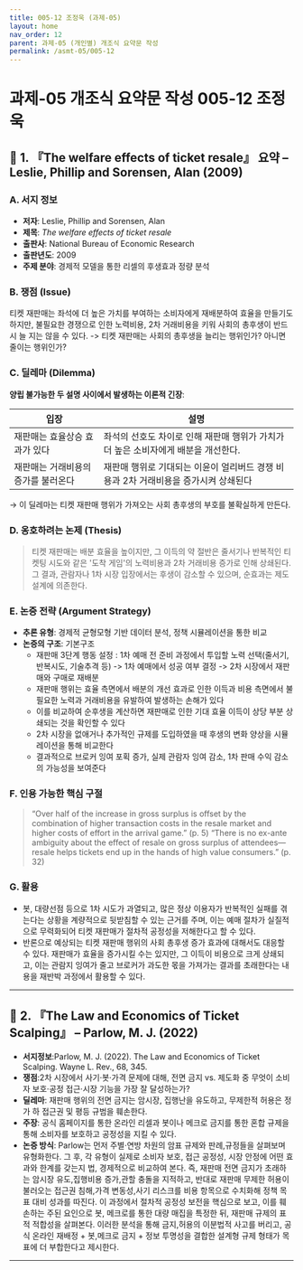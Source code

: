 ```yaml
---
title: 005-12 조정욱 (과제-05)
layout: home
nav_order: 12
parent: 과제-05 (개인별) 개조식 요약문 작성
permalink: /asmt-05/005-12
---
```


# 과제-05 개조식 요약문 작성 005-12 조정욱 

## 📘 1. 『The welfare effects of ticket resale』 요약 –  Leslie, Phillip and Sorensen, Alan (2009)

### A. 서지 정보  
- **저자**: Leslie, Phillip and Sorensen, Alan
- **제목**: *The welfare effects of ticket resale*  
- **출판사**: National Bureau of Economic Research
- **출판년도**: 2009
- **주제 분야**: 경제적 모델을 통한 리셀의 후생효과 정량 분석


### B. 쟁점 (Issue)  
티켓 재판매는 좌석에 더 높은 가치를 부여하는 소비자에게 재배분하여 효율을 만들기도 하지만, 불필요한 경쟁으로 인한 노력비용, 2차 거래비용을 키워 사회의 총후생이 반드시 늘 지는 않을 수 있다. 
-> 티켓 재판매는 사회의 총후생을 늘리는 행위인가? 아니면 줄이는 행위인가?

### C. 딜레마 (Dilemma)  
**양립 불가능한 두 설명 사이에서 발생하는 이론적 긴장**:

| 입장 | 설명 |
|--------|-------------|
| 재판매는 효율상승 효과가 있다 | 좌석의 선호도 차이로 인해 재판매 행위가 가치가 더 높은 소비자에게 배분을 개선한다.  |
| 재판매는 거래비용의 증가를 불러온다 | 재판매 행위로 기대되는 이윤이 얼리버드 경쟁 비용과 2차 거래비용을 증가시켜 상쇄된다 |

→ 이 딜레마는 티켓 재판매 행위가 가져오는 사회 총후생의 부호를 불확실하게 만든다. 


### D. 옹호하려는 논제 (Thesis)  
> 티켓 재판매는 배분 효율을 높이지만, 그 이득의 약 절반은 줄서기나 반복적인 티켓팅 시도와 같은 '도착 게임'의 노력비용과 2차 거래비용 증가로 인해 상쇄된다. 그 결과, 관람자나 1차 시장 입장에서는 후생이 감소할 수 있으며, 순효과는 제도 설계에 의존한다. 

### E. 논증 전략 (Argument Strategy)  
- **추론 유형**: 경제적 균형모형 기반 데이터 분석, 정책 시뮬레이션을 통한 비교
- **논증의 구조**:
  기본구조
  -  재판매 3단계 행동 설정 : 1차 예매 전 준비 과정에서 투입할 노력 선택(줄서기, 반복시도, 기술추격 등) -> 1차 예매에서 성공 여부 결정 -> 2차 시장에서 재판매와 구매로 재배분
  - 재판매 행위는 효율 측면에서 배분의 개선 효과로 인한 이득과 비용 측면에서 불필요한 노력과 거래비용을 유발하여 발생하는 손해가 있다
  - 이를 비교하여 순후생을 계산하면 재판매로 인한 기대 효율 이득이 상당 부분 상쇄되는 것을 확인할 수 있다
  - 2차 시장을 없애거나 추가적인 규제를 도입하였을 때 후생의 변화 양상을 시뮬레이션을 통해 비교한다
  - 결과적으로 브로커 잉여 포획 증가, 실제 관람자 잉여 감소, 1차 판매 수익 감소의 가능성을 보여준다

### F. 인용 가능한 핵심 구절
> “Over half of the increase in gross surplus is offset by the combination of higher transaction costs in the resale market and higher costs of effort in the arrival game.” (p. 5)
> “There is no ex-ante ambiguity about the effect of resale on gross surplus of attendees—resale helps tickets end up in the hands of high value consumers.” (p. 32)


### G. 활용
- 봇, 대량선점 등으로 1차 시도가 과열되고, 많은 정상 이용자가 반복적인 실패를 겪는다는 상황을 계량적으로 뒷받침할 수 있는 근거를 주며, 이는 예매 절차가 실질적으로 무력화되어 티켓 재판매가 절차적 공정성을 저해한다고 할 수 있다. 
- 반론으로 예상되는 티켓 재판매 행위의 사회 총후생 증가 효과에 대해서도 대응할 수 있다. 재판매가 효율을 증가시킬 수는 있지만, 그 이득이 비용으로 크게 상쇄되고, 이는 관람지 잉여가 줄고 브로커가 과도한 몫을 가져가는 결과를 초래한다는 내용을 재반박 과정에서 활용할 수 있다. 

---

## 📘 2. 『The Law and Economics of Ticket Scalping』 – Parlow, M. J. (2022)

- **서지정보**:Parlow, M. J. (2022). The Law and Economics of Ticket Scalping. Wayne L. Rev., 68, 345.
- **쟁점**:2차 시장에서 사기·봇·가격 문제에 대해, 전면 금지 vs. 제도화 중 무엇이 소비자 보호·공정 접근·시장 기능을 가장 잘 달성하는가?
- **딜레마**: 재판매 행위의 전면 금지는 암시장, 집행난을 유도하고, 무제한적 허용은 정가 하 접근권 및 평등 규범을 훼손한다.
- **주장**: 공식 홈페이지를 통한 온라인 리셀과 봇이나 메크로 금지를 통한 혼합 규제을 통해 소비자를 보호하고 공정성을 지킬 수 있다. 
- **논증 방식**: Parlow는 먼저 주별·연방 차원의 암표 규제와 판례,규정들을 살펴보며 유형화한다. 그 후, 각 유형이 실제로 소비자 보호, 접근 공정성, 시장 안정에 어떤 효과와 한계를 갖는지 법, 경제적으로 비교하여 본다. 즉, 재판매 전면 금지가 초래하는 암시장 유도,집행비용 증가,관할 충돌을 지적하고, 반대로 재판매 무제한 허용이 불러오는 접근권 침해,가격 변동성,사기 리스크를 비용 항목으로 수치화해 정책 목표 대비 성과를 따진다. 이 과정에서 절차적 공정성 보전을 핵심으로 보고, 이를 훼손하는 주된 요인으로 봇, 메크로를 통한 대량 매집을 특정한 뒤, 재판매 규제의 표적 적합성을 살펴본다. 이러한 분석을 통해 금지,허용의 이분법적 사고를 버리고, 공식 온라인 재배정 + 봇,메크로 금지 + 정보 투명성을 결합한 설계형 규제 형태가 목표에 더 부합한다고 제시한다. 

---



